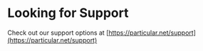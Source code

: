 # Looking for Support

Check out our support options at [https://particular.net/support](https://particular.net/support)